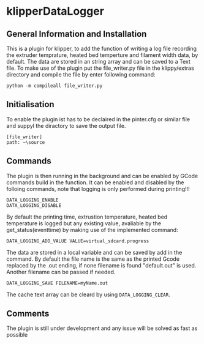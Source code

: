# klipperDataLogger
## General Information and Installation
This is a plugin for klipper, to add the function of writing a log file recording the extruder temprature, heated bed temperture and filament width data, by default. The data are stored in an string array and can be saved to a Text file. To make use of the plugin put the file_writer.py file in the klippy/extras directory and compile the file by enter following command:
```
python -m compileall file_writer.py
```
## Initialisation
To enable the plugin ist has to be declaired in the pinter.cfg or similar file and suppyl the diractory to save the output file. 
```
[file_writer]
path: ~\source
```
## Commands
The plugin is then running in the background and can be enabled by GCode commands build in the function. It can be enabled and disabled by the folloing commands, note that logging is only performed during printing!!!
```
DATA_LOGGING_ENABLE
DATA_LOGGING_DISABLE
```
By default the printing time, extrustion temperature, heated bed temperature is logged but any existing value, avaliable by the get_status(eventtime) by making use of the implemented command:
```
DATA_LOGGING_ADD_VALUE VALUE=virtual_sdcard.progress
```
The data are stored in a local variable and can be saved by add in the command. By default the file name is the same as the printed Gcode replaced by the .out ending, if none filename is found "default.out" is used. Another filename can be passed if needed.
```
DATA_LOGGING_SAVE FILENAME=myName.out
```
The cache text array can be cleard by using ```DATA_LOGGING_CLEAR```.
## Comments
The plugin is still under development and any issue will be solved as fast as possible
